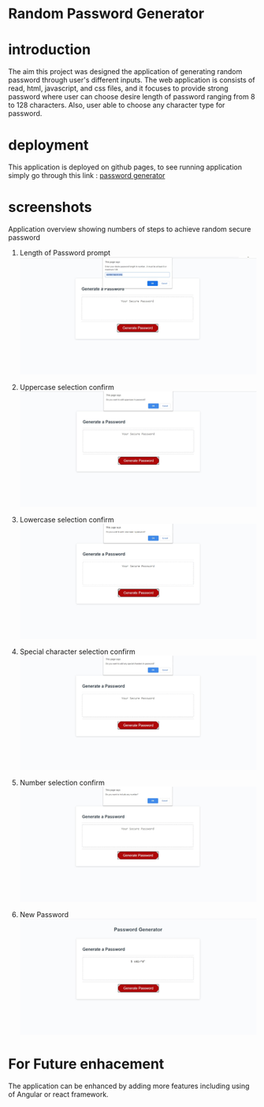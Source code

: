 # Random Password Generator

# introduction
The aim this project was designed the application of generating random password through user's different inputs. 
The web application is consists of read, html, javascript, and css files, and it focuses to provide strong password where user can choose desire length of password ranging from 8 to 128 characters. Also, user able to choose any character type for password.

# deployment
This application is deployed on github pages, 
to see running application simply go through this link : [password generator](https://sthasub.github.io/password-generator/)

# screenshots
Application overview showing numbers of steps to achieve random secure password

1. Length of Password prompt
![Enter password length](./assets/images/length.JPG)

2. Uppercase selection confirm
![Choose Uppercase](./assets/images/uppercase.JPG)

3. Lowercase selection confirm
![Choose Lowercase](./assets/images/lower.JPG)

4. Special character selection confirm
![Choose Special Symbol](./assets/images/special.JPG)

5. Number selection confirm
![Choose Number](./assets/images/number.JPG)

6. New Password
![Result New Password](./assets/images/newpassword.JPG) 
# For Future enhacement

The application can be enhanced by adding more features including using of Angular or react framework. 

